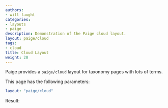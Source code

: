 ```yaml
---
authors:
- will-faught
categories:
- layouts
- paige
description: Demonstration of the Paige cloud layout.
layout: paige/cloud
tags:
- cloud
title: Cloud Layout
weight: 20
---
```


Paige provides a `paige/cloud` layout for taxonomy pages with lots of terms.

<!--more-->

This page has the following parameters:

```yaml
layout: "paige/cloud"
```

Result:
